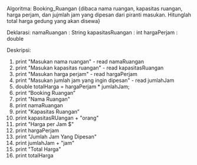 Algoritma: Booking_Ruangan
{dibaca nama ruangan, kapasitas ruangan, harga perjam, dan jujmlah jam yang dipesan dari piranti masukan. Hitunglah total harga gedung yang akan disewa}

Deklarasi:
namaRuangan            : String 
kapasitasRuangan       : int
hargaPerjam	           : double

Deskripsi:
1. print "Masukan nama ruangan"                   - read namaRuangan
2. print "Masukan kapasitas ruangan"              - read kapasitasRuangan
3. print "Masukan harga perjam"                   - read hargaPerjam
4. print "Masukan jumlah jam yang ingin dipesan"  - read jumlahJam
6. double totalHarga = hargaPerjam * jumlahJam;
7. print “Booking Ruangan”
8. print "Nama Ruangan"
9. print namaRuangan
10.	print "Kapasitas Ruangan”
11.	print kapasitasRUangan + "orang"
12. print "Harga per Jam $"
13. print hargaPerjam
14. print "Jumlah Jam Yang Dipesan"
15. print jumlahJam + "jam" 
16. print "Total Harga"
17. print totalHarga
